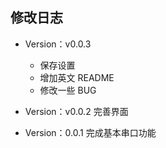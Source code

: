 修改日志
------
* Version：v0.0.3
  - 保存设置
  - 增加英文 README
  - 修改一些 BUG

* Version：v0.0.2
完善界面

* Version：0.0.1
完成基本串口功能
